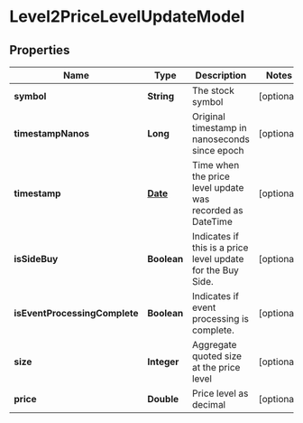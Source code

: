

# Level2PriceLevelUpdateModel

## Properties

Name | Type | Description | Notes
------------ | ------------- | ------------- | -------------
**symbol** | **String** | The stock symbol |  [optional]
**timestampNanos** | **Long** | Original timestamp in nanoseconds since epoch |  [optional]
**timestamp** | [**Date**](Date.md) | Time when the price level update was recorded as DateTime |  [optional]
**isSideBuy** | **Boolean** | Indicates if this is a price level update for the Buy Side. |  [optional]
**isEventProcessingComplete** | **Boolean** | Indicates if event processing is complete. |  [optional]
**size** | **Integer** | Aggregate quoted size at the price level |  [optional]
**price** | **Double** | Price level as decimal |  [optional]




